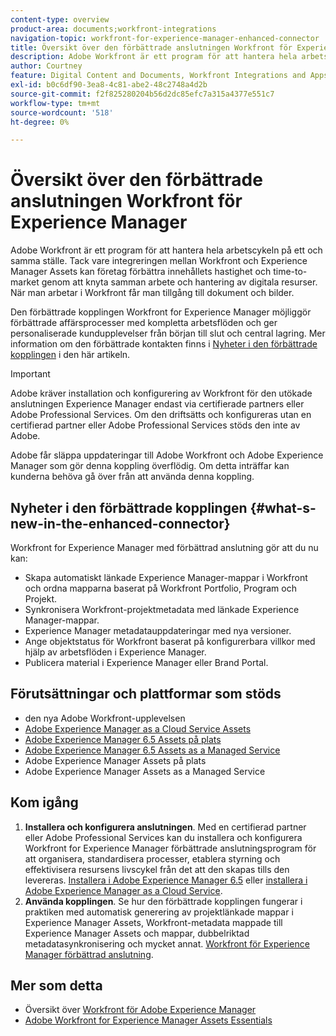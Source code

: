 ```yaml
---
content-type: overview
product-area: documents;workfront-integrations
navigation-topic: workfront-for-experience-manager-enhanced-connector
title: Översikt över den förbättrade anslutningen Workfront för Experience Manager
description: Adobe Workfront är ett program för att hantera hela arbetscykeln på ett och samma ställe. Tack vare integreringen mellan Workfront och Experience Manager Assets kan företag förbättra innehållets hastighet och time-to-market genom att knyta samman arbete och hantering av digitala resurser. När man arbetar i Workfront får man tillgång till dokument och bilder.
author: Courtney
feature: Digital Content and Documents, Workfront Integrations and Apps
exl-id: b0c6df90-3ea8-4c81-abe2-48c2748a4d2b
source-git-commit: f2f825280204b56d2dc85efc7a315a4377e551c7
workflow-type: tm+mt
source-wordcount: '518'
ht-degree: 0%

---
```


# Översikt över den förbättrade anslutningen Workfront för Experience Manager

Adobe Workfront är ett program för att hantera hela arbetscykeln på ett och samma ställe. Tack vare integreringen mellan Workfront och Experience Manager Assets kan företag förbättra innehållets hastighet och time-to-market genom att knyta samman arbete och hantering av digitala resurser. När man arbetar i Workfront får man tillgång till dokument och bilder.

Den förbättrade kopplingen Workfront for Experience Manager möjliggör förbättrade affärsprocesser med kompletta arbetsflöden och ger personaliserade kundupplevelser från början till slut och central lagring. Mer information om den förbättrade kontakten finns i [Nyheter i den förbättrade kopplingen](#what-s-new-in-the-enhanced-connector) i den här artikeln.

>[!IMPORTANT]
>
>Adobe kräver installation och konfigurering av Workfront för den utökade anslutningen Experience Manager endast via certifierade partners eller Adobe Professional Services. Om den driftsätts och konfigureras utan en certifierad partner eller Adobe Professional Services stöds den inte av Adobe.
>
>Adobe får släppa uppdateringar till Adobe Workfront och Adobe Experience Manager som gör denna koppling överflödig. Om detta inträffar kan kunderna behöva gå över från att använda denna koppling.

## Nyheter i den förbättrade kopplingen {#what-s-new-in-the-enhanced-connector}

Workfront for Experience Manager med förbättrad anslutning gör att du nu kan:

* Skapa automatiskt länkade Experience Manager-mappar i Workfront och ordna mapparna baserat på Workfront Portfolio, Program och Projekt.
* Synkronisera Workfront-projektmetadata med länkade Experience Manager-mappar.
* Experience Manager metadatauppdateringar med nya versioner.
* Ange objektstatus för Workfront baserat på konfigurerbara villkor med hjälp av arbetsflöden i Experience Manager.
* Publicera material i Experience Manager eller Brand Portal.

## Förutsättningar och plattformar som stöds

* den nya Adobe Workfront-upplevelsen
* [Adobe Experience Manager as a Cloud Service Assets](https://helpx.adobe.com/legal/product-descriptions/adobe-experience-manager-cloud-service.html)
* [Adobe Experience Manager 6.5 Assets på plats](https://helpx.adobe.com/legal/product-descriptions/adobe-experience-manager-on-premise.html)
* [Adobe Experience Manager 6.5 Assets as a Managed Service](https://helpx.adobe.com/legal/product-descriptions/adobe-experience-manager-managed-services.html)
* Adobe Experience Manager Assets på plats
* Adobe Experience Manager Assets as a Managed Service

## Kom igång

1. **Installera och konfigurera anslutningen**. Med en certifierad partner eller Adobe Professional Services kan du installera och konfigurera Workfront for Experience Manager förbättrade anslutningsprogram för att organisera, standardisera processer, etablera styrning och effektivisera resursens livscykel från det att den skapas tills den levereras. [Installera i Adobe Experience Manager 6.5](https://experienceleague.adobe.com/docs/experience-manager-65/assets/integrations/workfront-integrations.html) eller [installera i Adobe Experience Manager as a Cloud Service](https://experienceleague.adobe.com/docs/experience-manager-cloud-service/assets/integrations/workfront-connector-install.html).
1. **Använda kopplingen**. Se hur den förbättrade kopplingen fungerar i praktiken med automatisk generering av projektlänkade mappar i Experience Manager Assets, Workfront-metadata mappade till Experience Manager Assets och mappar, dubbelriktad metadatasynkronisering och mycket annat. [Workfront för Experience Manager förbättrad anslutning](../../../documents/workfront-and-experience-manager-integrations/workfront-for-experience-manager-enhanced-connector/workfront-for-aem-enhanced-connector.md).

## Mer som detta

* Översikt över [Workfront för Adobe Experience Manager](https://www.workfront.com/integrations/adobe/experience-manager)
* [Adobe Workfront for Experience Manager Assets Essentials](../../../documents/adobe-workfront-for-experience-manager-assets-essentials/workfront-for-aem-asset-essentials.md)
